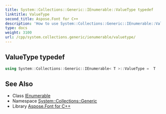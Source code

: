 ```yaml
---
title: System::Collections::Generic::IEnumerable::ValueType typedef
linktitle: ValueType
second_title: Aspose.Font for C++
description: 'How to use System::Collections::Generic::IEnumerable::ValueType typedef of System::Collections::Generic::IEnumerable class in C++.'
type: docs
weight: 3100
url: /cpp/system.collections.generic/ienumerable/valuetype/
---
```

## ValueType typedef




```cpp
using System::Collections::Generic::IEnumerable< T >::ValueType =  T
```

## See Also

* Class [IEnumerable](../)
* Namespace [System::Collections::Generic](../../)
* Library [Aspose.Font for C++](../../../)
